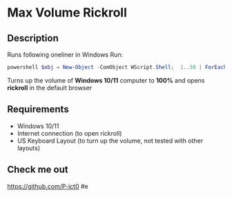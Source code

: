 # Max Volume Rickroll

## Description

Runs following oneliner in Windows Run:
```PowerShell
powershell $obj = New-Object -ComObject WScript.Shell;  1..50 | ForEach-Object {  $obj.SendKeys( [char] 175 )  }; Start-Process 'https://www.youtube.com/watch?v=xvFZjo5PgG0&autoplay=1'
```

Turns up the volume of **Windows 10/11** computer to **100%** and opens **rickroll** in the default browser

## Requirements

- Windows 10/11
- Internet connection (to open rickroll)
- US Keyboard Layout (to turn up the volume, not tested with other layouts)

## Check me out

https://github.com/P-ict0
#e
